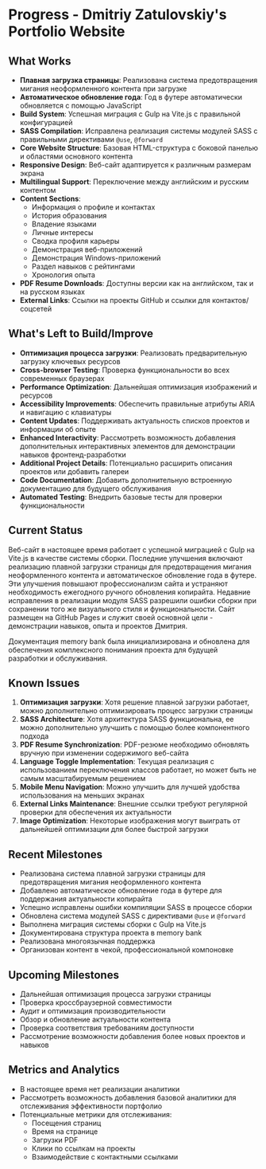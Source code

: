 # Progress - Dmitriy Zatulovskiy's Portfolio Website

## What Works
- **Плавная загрузка страницы**: Реализована система предотвращения мигания неоформленного контента при загрузке
- **Автоматическое обновление года**: Год в футере автоматически обновляется с помощью JavaScript
- **Build System**: Успешная миграция с Gulp на Vite.js с правильной конфигурацией
- **SASS Compilation**: Исправлена реализация системы модулей SASS с правильными директивами `@use`, `@forward`
- **Core Website Structure**: Базовая HTML-структура с боковой панелью и областями основного контента
- **Responsive Design**: Веб-сайт адаптируется к различным размерам экрана
- **Multilingual Support**: Переключение между английским и русским контентом
- **Content Sections**:
  - Информация о профиле и контактах
  - История образования
  - Владение языками
  - Личные интересы
  - Сводка профиля карьеры
  - Демонстрация веб-приложений
  - Демонстрация Windows-приложений
  - Раздел навыков с рейтингами
  - Хронология опыта
- **PDF Resume Downloads**: Доступны версии как на английском, так и на русском языках
- **External Links**: Ссылки на проекты GitHub и ссылки для контактов/соцсетей

## What's Left to Build/Improve
- **Оптимизация процесса загрузки**: Реализовать предварительную загрузку ключевых ресурсов
- **Cross-browser Testing**: Проверка функциональности во всех современных браузерах
- **Performance Optimization**: Дальнейшая оптимизация изображений и ресурсов
- **Accessibility Improvements**: Обеспечить правильные атрибуты ARIA и навигацию с клавиатуры
- **Content Updates**: Поддерживать актуальность списков проектов и информации об опыте
- **Enhanced Interactivity**: Рассмотреть возможность добавления дополнительных интерактивных элементов для демонстрации навыков фронтенд-разработки
- **Additional Project Details**: Потенциально расширить описания проектов или добавить галереи
- **Code Documentation**: Добавить дополнительную встроенную документацию для будущего обслуживания
- **Automated Testing**: Внедрить базовые тесты для проверки функциональности

## Current Status
Веб-сайт в настоящее время работает с успешной миграцией с Gulp на Vite.js в качестве системы сборки. Последние улучшения включают реализацию плавной загрузки страницы для предотвращения мигания неоформленного контента и автоматическое обновление года в футере. Эти улучшения повышают профессионализм сайта и устраняют необходимость ежегодного ручного обновления копирайта. Недавние исправления в реализации модуля SASS разрешили ошибки сборки при сохранении того же визуального стиля и функциональности. Сайт размещен на GitHub Pages и служит своей основной цели - демонстрации навыков, опыта и проектов Дмитрия.

Документация memory bank была инициализирована и обновлена для обеспечения комплексного понимания проекта для будущей разработки и обслуживания.

## Known Issues
1. **Оптимизация загрузки**: Хотя решение плавной загрузки работает, можно дополнительно оптимизировать процесс загрузки страницы
2. **SASS Architecture**: Хотя архитектура SASS функциональна, ее можно дополнительно улучшить с помощью более компонентного подхода
3. **PDF Resume Synchronization**: PDF-резюме необходимо обновлять вручную при изменении содержимого веб-сайта
4. **Language Toggle Implementation**: Текущая реализация с использованием переключения классов работает, но может быть не самым масштабируемым решением
5. **Mobile Menu Navigation**: Можно улучшить для лучшей удобства использования на меньших экранах
6. **External Links Maintenance**: Внешние ссылки требуют регулярной проверки для обеспечения их актуальности
7. **Image Optimization**: Некоторые изображения могут выиграть от дальнейшей оптимизации для более быстрой загрузки

## Recent Milestones
- Реализована система плавной загрузки страницы для предотвращения мигания неоформленного контента
- Добавлено автоматическое обновление года в футере для поддержания актуальности копирайта
- Успешно исправлены ошибки компиляции SASS в процессе сборки
- Обновлена система модулей SASS с директивами `@use` и `@forward`
- Выполнена миграция системы сборки с Gulp на Vite.js
- Документирована структура проекта в memory bank
- Реализована многоязычная поддержка
- Организован контент в чекой, профессиональной компоновке

## Upcoming Milestones
- Дальнейшая оптимизация процесса загрузки страницы
- Проверка кроссбраузерной совместимости
- Аудит и оптимизация производительности
- Обзор и обновление актуальности контента
- Проверка соответствия требованиям доступности
- Рассмотрение возможности добавления более новых проектов и навыков

## Metrics and Analytics
- В настоящее время нет реализации аналитики
- Рассмотреть возможность добавления базовой аналитики для отслеживания эффективности портфолио
- Потенциальные метрики для отслеживания:
  - Посещения страниц
  - Время на странице
  - Загрузки PDF
  - Клики по ссылкам на проекты
  - Взаимодействие с контактными ссылками 